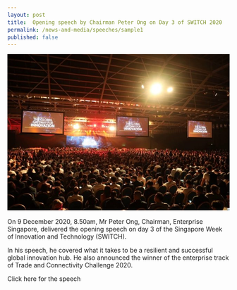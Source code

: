 ```yaml
---
layout: post
title:  Opening speech by Chairman Peter Ong on Day 3 of SWITCH 2020
permalink: /news-and-media/speeches/sample1
published: false
---
```


![about us image](/images/sff-x-switch-640x450.jpg)

On 9 December 2020, 8.50am, Mr Peter Ong, Chairman, Enterprise Singapore, delivered the opening speech on day 3 of the Singapore Week of Innovation and Technology (SWITCH).

In his speech, he covered what it takes to be a resilient and successful global innovation hub. He also announced the winner of the enterprise track of Trade and Connectivity Challenge 2020.

Click here for the speech
